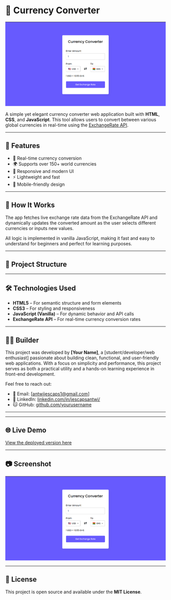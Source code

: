 # 💸 Currency Converter

![Currency Converter Screenshot](screenshot.png)

A simple yet elegant currency converter web application built with **HTML**, **CSS**, and **JavaScript**. This tool allows users to convert between various global currencies in real-time using the [ExchangeRate API](https://www.exchangerate-api.com). 

---

## 🚀 Features

- 🔁 Real-time currency conversion  
- 🌍 Supports over 150+ world currencies  
- 🎨 Responsive and modern UI  
- ⚡ Lightweight and fast  
- 📱 Mobile-friendly design  

---

## 🧪 How It Works

The app fetches live exchange rate data from the ExchangeRate API and dynamically updates the converted amount as the user selects different currencies or inputs new values.

All logic is implemented in vanilla JavaScript, making it fast and easy to understand for beginners and perfect for learning purposes.

---

## 📁 Project Structure

---

## 🛠️ Technologies Used

- **HTML5** – For semantic structure and form elements  
- **CSS3** – For styling and responsiveness  
- **JavaScript (Vanilla)** – For dynamic behavior and API calls  
- **ExchangeRate API** – For real-time currency conversion rates  

---

## 🧑‍💻 Builder

This project was developed by **[Your Name]**, a [student/developer/web enthusiast] passionate about building clean, functional, and user-friendly web applications. With a focus on simplicity and performance, this project serves as both a practical utility and a hands-on learning experience in front-end development.

Feel free to reach out:
- 📧 Email: [antwijescaps1@gmail.com]  
- 💼 LinkedIn: [linkedin.com/in/jescapsantwi/](https://linkedin.com/in/yourprofile)   
- 🐱 GitHub: [github.com/yourusername](https://github.com/jescapsantwi) 

---

---

## 🌐 Live Demo

[View the deployed version here](https://netlify-url.netlify.app) 

---

## 📷 Screenshot

![Currency Converter App](screenshot.png)

---

## 📝 License

This project is open source and available under the **MIT License**.
